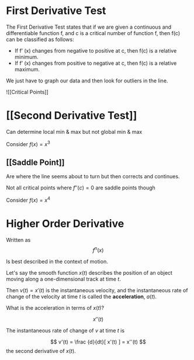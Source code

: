# First Derivative Test
The First Derivative Test states that if we are given a continuous and differentiable function f, and c is a critical number of function f, then f(c) can be classified as follows:

- If f’ (x) changes from negative to positive at c, then f(c) is a relative minimum.
- If f’ (x) changes from positive to negative at c, then f(c) is a relative maximum.
  

We just have to graph our data and then look for outliers in the line.

![[Critical Points]]

# [[Second Derivative Test]]
Can determine local min & max but not global min & max

Consider 
$f(x) = x^3$

## [[Saddle Point]]
Are where the line seems about to turn but then corrects and continues.


Not all critical points where $f''(c) = 0$ are saddle points though

Consider 
$f(x) = x^4$


# Higher Order Derivative
Written as
$$f^n(x)$$

Is best described in the context of motion.

Let's say the smooth function $x(t)$ describes the position of an object moving along a one-dimensional track at time $t$.

Then $v(t) = x'(t)$ is the instantaneous velocity, and the instantaneous rate of change of the velocity at time $t$ is called the **acceleration**, $a(t)$.

What is the acceleration in terms of $x(t)$?

$$
x''(t)
$$

The instantaneous rate of change of $v$ at time $t$ is

$$
v'(t) = \frac {d}{dt}[ x'(t)  ] = x''(t)
$$
the second derivative of $x(t)$.



